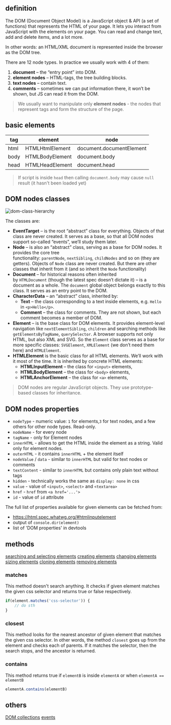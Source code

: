 ## definition
The DOM (Document Object Model) is a JavaScript object & API (a set of functions) that represents the HTML of your page. It lets you interact from JavaScript with the elements on your page. You can read and change text, add and delete items, and a lot more.

In other words: an HTML/XML document is represented inside the browser as the DOM tree.

There are 12 node types. In practice we usually work with 4 of them:
1.  **document** – the “entry point” into DOM.
2.  **element nodes** – HTML-tags, the tree building blocks.
3.  **text nodes** – contain text.
4.  **comments** – sometimes we can put information there, it won’t be shown, but JS can read it from the DOM.

> We usually want to manipulate only **element nodes** - the nodes that represent tags and form the structure of the page.

## basic elements
| tag  | element | node |
| ---- | --- | ---  |
| html | HTMLHtmlElement | document.documentElement |
| body | HTMLBodyElement | document.body |
| head | HTMLHeadElement | document.head |

> If script is inside `head` then calling `document.body` may cause `null` result (it hasn't been loaded yet)

## DOM nodes classes
![dom-class-hierarchy](dom-class-hierarchy.svg)

The classes are:
- **EventTarget** – is the root “abstract” class for everything. Objects of that class are never created. It serves as a base, so that all DOM nodes support so-called “events”, we’ll study them later.
- **Node** – is also an “abstract” class, serving as a base for DOM nodes. It provides the core tree functionality: `parentNode`, `nextSibling`, `childNodes` and so on (they are getters). Objects of `Node` class are never created. But there are other classes that inherit from it (and so inherit the `Node` functionality)
- **Document** – for historical reasons often inherited by `HTMLDocument` (though the latest spec doesn’t dictate it) – is a document as a whole. The `document` global object belongs exactly to this class. It serves as an entry point to the DOM.
- **CharacterData** – an “abstract” class, inherited by:
	- **Text** – the class corresponding to a text inside elements, e.g. `Hello` in `<p>Hello</p>`.
	- **Comment** – the class for comments. They are not shown, but each comment becomes a member of DOM.
- **Element** – is the base class for DOM elements. It provides element-level navigation like `nextElementSibling`, `children` and searching methods like `getElementsByTagName`, `querySelector`. A browser supports not only HTML, but also XML and SVG. So the `Element` class serves as a base for more specific classes: `SVGElement`, `XMLElement` (we don’t need them here) and `HTMLElement`.
- **HTMLElement** is the basic class for all HTML elements. We’ll work with it most of the time. It is inherited by concrete HTML elements:
	- **HTMLInputElement** – the class for `<input>` elements,
	- **HTMLBodyElement** – the class for `<body>` elements,
	- **HTMLAnchorElement** – the class for `<a>` elements,

> DOM nodes are regular JavaScript objects. They use prototype-based classes for inheritance.

## DOM nodes properties
- `nodeType` - numeric value: `1` for elements,`3` for text nodes, and a few others for other node types. Read-only.
- `nodeName` - for every node
- `tagName` - only for Element nodes
- `innerHTML` - allows to get the HTML inside the element as a string. Valid only for element nodes.
- `outerHTML` - it contains `innerHTML` + the element itself
- `nodeValue` / `data` - similar to `innerHTML` but valid for text nodes or comments
- `textContent` - similar to `innerHTML` but contains only plain text without tags
- `hidden` - technically works the same as `display: none` in css
- `value` - value of `<input>`, `<select>` and `<textarea>`
- `href` - `href` from `<a href='...'>`
- `id` - value of `id` attribute

The full list of properties available for given elements can be fetched from:
- https://html.spec.whatwg.org/#htmlinputelement
- output of `console.dir(element)`
- list of 'DOM properties' in devtools

## methods
[searching and selecting elements](searching-and-selecting-elements.md)
[creating elements](creating-elements)
[changing elements](changing-elements.md)
[sizing elements](sizing-elements)
[cloning elements](cloning-elements)
[removing elements](removing-elements)

### matches
This method doesn't search anything. It checks if given element matches the given css selector and returns true or false respectively.
```js
if(element.matches('css-selector')) {
	// do sth
}
```

### closest
This method looks for the nearest ancestor of given element that matches the given css selector. In other words, the method `closest` goes up from the element and checks each of parents. If it matches the selector, then the search stops, and the ancestor is returned.

### contains
This method returns true if `elementB` is inside `elementA` or when `elementA == elementB`
```js
elementA.contains(elementB)
```

## others
[DOM collections](dom-collections)
[events](events)